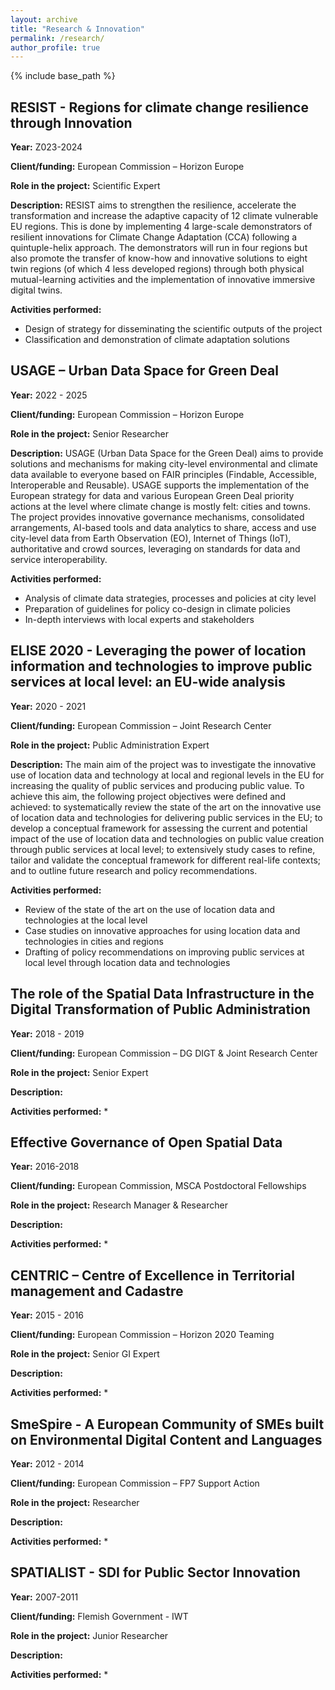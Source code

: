 ```yaml
---
layout: archive
title: "Research & Innovation"
permalink: /research/
author_profile: true
---
```


{% include base_path %}

## RESIST - Regions for climate change resilience through Innovation
**Year:** Z023-2024

**Client/funding:** European Commission – Horizon Europe

**Role in the project:** Scientific Expert

**Description:** RESIST aims to strengthen the resilience, accelerate the transformation and increase the adaptive capacity of 12 climate vulnerable EU regions. This is done by implementing 4 large-scale demonstrators of resilient innovations for Climate Change Adaptation (CCA) following a quintuple-helix approach. The demonstrators will run in four regions but also promote the transfer of know-how and innovative solutions to eight twin regions (of which 4 less developed regions) through both physical mutual-learning activities and the implementation of innovative immersive digital twins.

**Activities performed:** 
* Design of strategy for disseminating the scientific outputs of the project
* Classification and demonstration of climate adaptation solutions  

## USAGE – Urban Data Space for Green Deal
**Year:** 2022 - 2025

**Client/funding:** European Commission – Horizon Europe

**Role in the project:** Senior Researcher

**Description:** USAGE (Urban Data Space for the Green Deal) aims to provide solutions and mechanisms for making city-level environmental and climate data available to everyone based on FAIR principles (Findable, Accessible, Interoperable and Reusable). USAGE supports the implementation of the European strategy for data and various European Green Deal priority actions at the level where climate change is mostly felt: cities and towns. The project provides innovative governance mechanisms, consolidated arrangements, AI-based tools and data analytics to share, access and use city-level data from Earth Observation (EO), Internet of Things (IoT), authoritative and crowd sources, leveraging on standards for data and service interoperability.

**Activities performed:** 
* Analysis of climate data strategies, processes and policies at city level
* Preparation of guidelines for policy co-design in climate policies
* In-depth interviews with local experts and stakeholders

## ELISE 2020 - Leveraging the power of location information and technologies to improve public services at local level: an EU-wide analysis
**Year:** 2020 - 2021

**Client/funding:** European Commission – Joint Research Center

**Role in the project:** Public Administration Expert

**Description:** The main aim of the project was to investigate the innovative use of location data and technology at local and regional levels in the EU for increasing the quality of public services and producing public value. To achieve this aim, the following project objectives were defined and achieved: to systematically review the state of the art on the innovative use of location data and technologies for delivering public services in the EU; to develop a conceptual framework for assessing the current and potential impact of the use of location data and technologies on public value creation through public services at local level; to extensively study cases to refine, tailor and validate the conceptual framework for different real-life contexts; and to outline future research and policy recommendations.

**Activities performed:** 
* Review of the state of the art on the use of location data and technologies at the local level
* Case studies on innovative approaches for using location data and technologies in cities and regions
* Drafting of policy recommendations on improving public services at local level through location data and technologies

## The role of the Spatial Data Infrastructure in the Digital Transformation of Public Administration
**Year:** 2018 - 2019

**Client/funding:** European Commission – DG DIGT & Joint Research Center

**Role in the project:** Senior Expert

**Description:** 

**Activities performed:** 
* 

## Effective Governance of Open Spatial Data
**Year:** 2016-2018

**Client/funding:** European Commission, MSCA Postdoctoral Fellowships

**Role in the project:** Research Manager & Researcher

**Description:** 

**Activities performed:** 
* 

## CENTRIC – Centre of Excellence in Territorial management and Cadastre
**Year:** 2015 - 2016 

**Client/funding:** European Commission – Horizon 2020 Teaming

**Role in the project:** Senior GI Expert

**Description:** 

**Activities performed:** 
* 

##  SmeSpire - A European Community of SMEs built on Environmental Digital Content and Languages
**Year:** 2012 - 2014

**Client/funding:** European Commission – FP7 Support Action

**Role in the project:** Researcher

**Description:** 

**Activities performed:** 
* 

## SPATIALIST - SDI for Public Sector Innovation
**Year:** 2007-2011

**Client/funding:** Flemish Government - IWT

**Role in the project:** Junior Researcher

**Description:** 

**Activities performed:** 
* 

